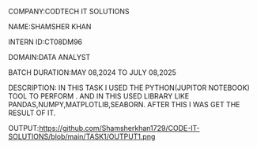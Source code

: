 COMPANY:CODTECH IT SOLUTIONS

NAME:SHAMSHER KHAN 

INTERN ID:CT08DM96

DOMAIN:DATA ANALYST 

BATCH DURATION:MAY 08,2024 TO JULY 08,2025 

DESCRIPTION: IN THIS TASK I USED THE PYTHON(JUPITOR NOTEBOOK) TOOL TO PERFORM . AND IN THIS USED LIBRARY LIKE PANDAS,NUMPY,MATPLOTLIB,SEABORN. AFTER THIS I WAS GET THE RESULT OF IT.

OUTPUT:https://github.com/Shamsherkhan1729/CODE-IT-SOLUTIONS/blob/main/TASK1/OUTPUT1.png
